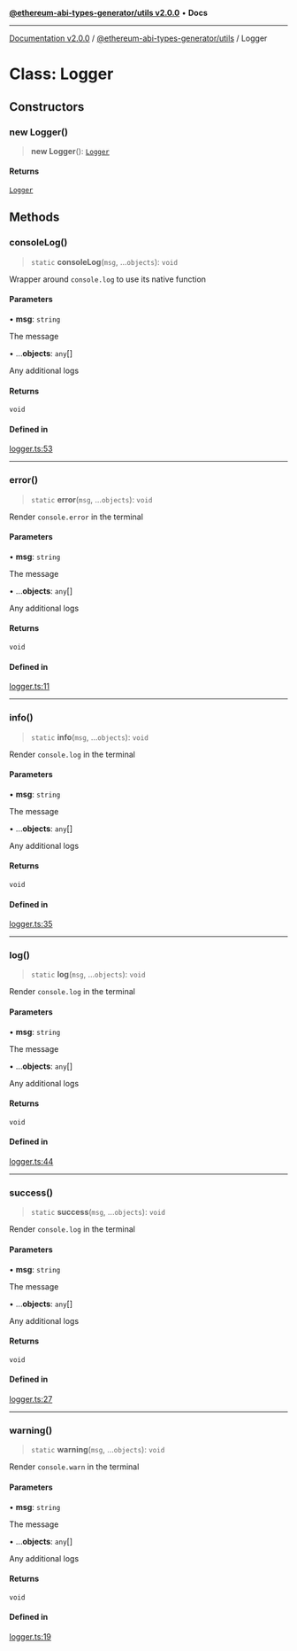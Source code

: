 [**@ethereum-abi-types-generator/utils v2.0.0**](../README.md) • **Docs**

***

[Documentation v2.0.0](../../../packages.md) / [@ethereum-abi-types-generator/utils](../README.md) / Logger

# Class: Logger

## Constructors

### new Logger()

> **new Logger**(): [`Logger`](Logger.md)

#### Returns

[`Logger`](Logger.md)

## Methods

### consoleLog()

> `static` **consoleLog**(`msg`, ...`objects`): `void`

Wrapper around `console.log` to use its native function

#### Parameters

• **msg**: `string`

The message

• ...**objects**: `any`[]

Any additional logs

#### Returns

`void`

#### Defined in

[logger.ts:53](https://github.com/niZmosis/ethereum-abi-types-generator/blob/51c0ac8a6ea35330201860f8469daa0efc6ae8f2/packages/utils/src/logger.ts#L53)

***

### error()

> `static` **error**(`msg`, ...`objects`): `void`

Render `console.error` in the terminal

#### Parameters

• **msg**: `string`

The message

• ...**objects**: `any`[]

Any additional logs

#### Returns

`void`

#### Defined in

[logger.ts:11](https://github.com/niZmosis/ethereum-abi-types-generator/blob/51c0ac8a6ea35330201860f8469daa0efc6ae8f2/packages/utils/src/logger.ts#L11)

***

### info()

> `static` **info**(`msg`, ...`objects`): `void`

Render `console.log` in the terminal

#### Parameters

• **msg**: `string`

The message

• ...**objects**: `any`[]

Any additional logs

#### Returns

`void`

#### Defined in

[logger.ts:35](https://github.com/niZmosis/ethereum-abi-types-generator/blob/51c0ac8a6ea35330201860f8469daa0efc6ae8f2/packages/utils/src/logger.ts#L35)

***

### log()

> `static` **log**(`msg`, ...`objects`): `void`

Render `console.log` in the terminal

#### Parameters

• **msg**: `string`

The message

• ...**objects**: `any`[]

Any additional logs

#### Returns

`void`

#### Defined in

[logger.ts:44](https://github.com/niZmosis/ethereum-abi-types-generator/blob/51c0ac8a6ea35330201860f8469daa0efc6ae8f2/packages/utils/src/logger.ts#L44)

***

### success()

> `static` **success**(`msg`, ...`objects`): `void`

Render `console.log` in the terminal

#### Parameters

• **msg**: `string`

The message

• ...**objects**: `any`[]

Any additional logs

#### Returns

`void`

#### Defined in

[logger.ts:27](https://github.com/niZmosis/ethereum-abi-types-generator/blob/51c0ac8a6ea35330201860f8469daa0efc6ae8f2/packages/utils/src/logger.ts#L27)

***

### warning()

> `static` **warning**(`msg`, ...`objects`): `void`

Render `console.warn` in the terminal

#### Parameters

• **msg**: `string`

The message

• ...**objects**: `any`[]

Any additional logs

#### Returns

`void`

#### Defined in

[logger.ts:19](https://github.com/niZmosis/ethereum-abi-types-generator/blob/51c0ac8a6ea35330201860f8469daa0efc6ae8f2/packages/utils/src/logger.ts#L19)
